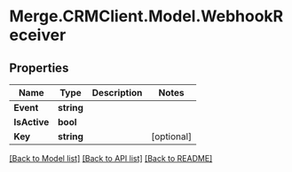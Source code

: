 # Merge.CRMClient.Model.WebhookReceiver

## Properties

Name | Type | Description | Notes
------------ | ------------- | ------------- | -------------
**Event** | **string** |  | 
**IsActive** | **bool** |  | 
**Key** | **string** |  | [optional] 

[[Back to Model list]](../README.md#documentation-for-models) [[Back to API list]](../README.md#documentation-for-api-endpoints) [[Back to README]](../README.md)

